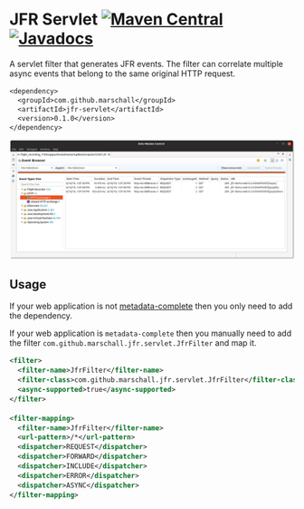 JFR Servlet [![Maven Central](https://maven-badges.herokuapp.com/maven-central/com.github.marschall/jfr-servlet/badge.svg)](https://maven-badges.herokuapp.com/maven-central/com.github.marschall/jfr-servlet) [![Javadocs](https://www.javadoc.io/badge/com.github.marschall/jfr-servlet.svg)](https://www.javadoc.io/doc/com.github.marschall/jfr-servlet)
===========

A servlet filter that generates JFR events. The filter can correlate multiple async events that belong to the same original HTTP request.

```
<dependency>
  <groupId>com.github.marschall</groupId>
  <artifactId>jfr-servlet</artifactId>
  <version>0.1.0</version>
</dependency>
```

![Flight Recording of some HTTP requests](https://github.com/marschall/jfr-servlet/raw/master/src/main/javadoc/Screenshot.png)

Usage
-----

If your web application is not [metadata-complete](https://www.oracle.com/technetwork/articles/javaee/javaee6overview-part2-136353.html) then you only need to add the dependency.

If your web application is `metadata-complete` then you manually need to add the filter `com.github.marschall.jfr.servlet.JfrFilter` and map it.


```xml
<filter>
  <filter-name>JfrFilter</filter-name>
  <filter-class>com.github.marschall.jfr.servlet.JfrFilter</filter-class>
  <async-supported>true</async-supported>
</filter>

<filter-mapping>
  <filter-name>JfrFilter</filter-name>
  <url-pattern>/*</url-pattern>
  <dispatcher>REQUEST</dispatcher>
  <dispatcher>FORWARD</dispatcher>
  <dispatcher>INCLUDE</dispatcher>
  <dispatcher>ERROR</dispatcher>
  <dispatcher>ASYNC</dispatcher>
</filter-mapping>
```
